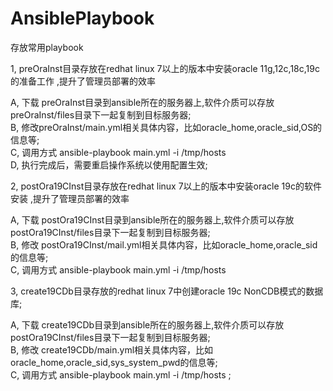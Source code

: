 # AnsiblePlaybook
存放常用playbook

1, preOraInst目录存放在redhat linux 7以上的版本中安装oracle 11g,12c,18c,19c的准备工作 ,提升了管理员部署的效率   
  
  A, 下载 preOraInst目录到ansible所在的服务器上,软件介质可以存放preOraInst/files目录下一起复制到目标服务器;  
  B, 修改preOraInst/main.yml相关具体内容，比如oracle_home,oracle_sid,OS的信息等;  
  C, 调用方式   ansible-playbook main.yml  -i /tmp/hosts  
  D, 执行完成后，需要重启操作系统以使用配置生效;   

2, postOra19CInst目录存放在redhat linux 7以上的版本中安装oracle 19c的软件安装 ,提升了管理员部署的效率   
  
  A, 下载 postOra19CInst目录到ansible所在的服务器上,软件介质可以存放postOra19CInst/files目录下一起复制到目标服务器;  
  B, 修改 postOra19CInst/mail.yml相关具体内容，比如oracle_home,oracle_sid的信息等;  
  C, 调用方式   ansible-playbook main.yml  -i /tmp/hosts  

3, create19CDb目录存放的redhat linux 7中创建oracle 19c NonCDB模式的数据库;
  
  A, 下载 create19CDb目录到ansible所在的服务器上,软件介质可以存放postOra19CInst/files目录下一起复制到目标服务器;  
  B, 修改 create19CDb/main.yml相关具体内容，比如oracle_home,oracle_sid,sys_system_pwd的信息等;  
  C, 调用方式   ansible-playbook main.yml  -i /tmp/hosts  ;

